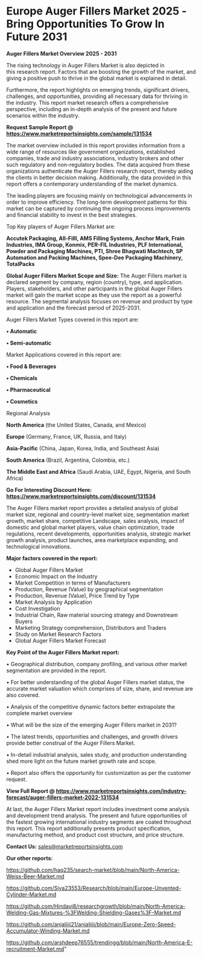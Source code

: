  # Europe Auger Fillers Market 2025 -Bring Opportunities To Grow In Future 2031

<Strong> Auger Fillers Market Overview 2025 - 2031</strong>

The rising technology in Auger Fillers Market is also depicted in this research report. Factors that are boosting the growth of the market, and giving a positive push to thrive in the global market is explained in detail.

Furthermore, the report highlights on emerging trends, significant drivers, challenges, and opportunities, providing all necessary data for thriving in the industry. This report market research offers a comprehensive perspective, including an in-depth analysis of the present and future scenarios within the industry.

<strong>Request Sample Report @ <a href=https://www.marketreportsinsights.com/sample/131534>https://www.marketreportsinsights.com/sample/131534</a></strong>

The market overview included in this report provides information from a wide range of resources like government organizations, established companies, trade and industry associations, industry brokers and other such regulatory and non-regulatory bodies. The data acquired from these organizations authenticate the Auger Fillers research report, thereby aiding the clients in better decision making. Additionally, the data provided in this report offers a contemporary understanding of the market dynamics.

The leading players are focusing mainly on technological advancements in order to improve efficiency. The long-term development patterns for this market can be captured by continuing the ongoing process improvements and financial stability to invest in the best strategies.

Top Key players of Auger Fillers Market are:

<strong>Accutek Packaging, All-Filll, AMS Filling Systems, Anchor Mark, Frain Industries, IMA Group, Konmix, PER-FIL Industries, PLF International, Powder and Packaging Machines, PTI, Shree Bhagwati Machtech, SP Automation and Packing Machines, Spee-Dee Packaging Machinery, TotalPacks</strong>

<strong><b>Global Auger Fillers Market Scope and Size:</b></strong>
The Auger Fillers market is declared segment by company, region (country), type, and application. Players, stakeholders, and other participants in the global Auger Fillers market will gain the market scope as they use the report as a powerful resource. The segmental analysis focuses on revenue and product by type and application and the forecast period of 2025-2031.

Auger Fillers Market Types covered in this report are:

<strong>• Automatic

• Semi-automatic</strong>

Market Applications covered in this report are:

<strong>• Food & Beverages

• Chemicals

• Pharmaceutical

• Cosmetics</strong> 

Regional Analysis

<strong>North America</strong> (the United States, Canada, and Mexico)

<strong>Europe</strong> (Germany, France, UK, Russia, and Italy)

<strong>Asia-Pacific</strong> (China, Japan, Korea, India, and Southeast Asia)

<strong>South America</strong> (Brazil, Argentina, Colombia, etc.)

<strong>The Middle East and Africa</strong> (Saudi Arabia, UAE, Egypt, Nigeria, and South Africa)

<strong>Go For Interesting Discount Here: <a href=https://www.marketreportsinsights.com/discount/131534>https://www.marketreportsinsights.com/discount/131534</a></strong>

The Auger Fillers market report provides a detailed analysis of global market size, regional and country-level market size, segmentation market growth, market share, competitive Landscape, sales analysis, impact of domestic and global market players, value chain optimization, trade regulations, recent developments, opportunities analysis, strategic market growth analysis, product launches, area marketplace expanding, and technological innovations.

<strong><b>Major factors covered in the report:</b></strong>
<ul>
  <li>Global Auger Fillers Market </li>
  <li>Economic Impact on the Industry</li>
  <li>Market Competition in terms of Manufacturers</li>
  <li>Production, Revenue (Value) by geographical segmentation</li>
  <li>Production, Revenue (Value), Price Trend by Type</li>
  <li>Market Analysis by Application</li>
  <li>Cost Investigation</li>
  <li>Industrial Chain, Raw material sourcing strategy and Downstream Buyers</li>
  <li>Marketing Strategy comprehension, Distributors and Traders</li>
  <li>Study on Market Research Factors</li>
  <li>Global Auger Fillers Market Forecast</li>
</ul>

<strong><b>Key Point of the Auger Fillers Market report:</b></strong>

• Geographical distribution, company profiling, and various other market segmentation are provided in the report.

• For better understanding of the global Auger Fillers market status, the accurate market valuation which comprises of size, share, and revenue are also covered.

• Analysis of the competitive dynamic factors better extrapolate the complete market overview

• What will be the size of the emerging Auger Fillers market in 2031?

• The latest trends, opportunities and challenges, and growth drivers provide better construal of the Auger Fillers Market.

• In-detail industrial analysis, sales study, and production understanding shed more light on the future market growth rate and scope.

• Report also offers the opportunity for customization as per the customer request.

<strong><b>View Full Report @ <a href=https://www.marketreportsinsights.com/industry-forecast/auger-fillers-market-2022-131534>https://www.marketreportsinsights.com/industry-forecast/auger-fillers-market-2022-131534</a></b></strong>


At last, the Auger Fillers Market report includes investment come analysis and development trend analysis. The present and future opportunities of the fastest growing international industry segments are coated throughout this report. This report additionally presents product specification, manufacturing method, and product cost structure, and price structure.

<strong>Contact Us:</strong>
sales@marketreportsinsights.com

<strong>Our other reports:</strong>

<a href=https://github.com/haq235/search-market/blob/main/North-America-Weiss-Beer-Market.md>https://github.com/haq235/search-market/blob/main/North-America-Weiss-Beer-Market.md</a>

<a href=https://github.com/Siya23553/Research/blob/main/Europe-Unvented-Cylinder-Market.md>https://github.com/Siya23553/Research/blob/main/Europe-Unvented-Cylinder-Market.md</a>

<a href=https://github.com/Hindavi8/researchgrowth/blob/main/North-America-Welding-Gas-Mixtures-%3FWelding-Shielding-Gases%3F-Market.md>https://github.com/Hindavi8/researchgrowth/blob/main/North-America-Welding-Gas-Mixtures-%3FWelding-Shielding-Gases%3F-Market.md</a>

<a href=https://github.com/anjaliiii21/anjaliiii/blob/main/Europe-Zero-Speed-Accumulator-Winding-Market.md>https://github.com/anjaliiii21/anjaliiii/blob/main/Europe-Zero-Speed-Accumulator-Winding-Market.md</a>

<a href=https://github.com/arshdeep76555/trendingg/blob/main/North-America-E-recruitment-Market.md>https://github.com/arshdeep76555/trendingg/blob/main/North-America-E-recruitment-Market.md</a>"
